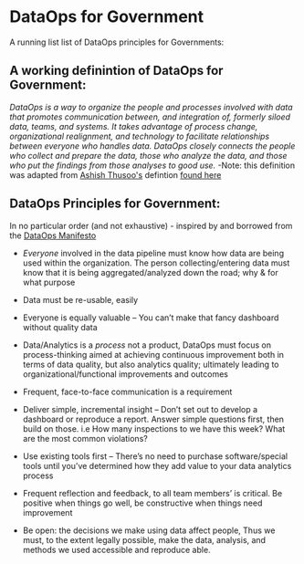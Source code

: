 # DataOps for Government
A running list list of DataOps principles for Governments:

## A working definintion of DataOps for Government:
*DataOps is a way to organize the people and processes involved with data that promotes communication between, and integration of, formerly siloed data, teams, and systems. It takes advantage of process change, organizational realignment, and technology to facilitate relationships between everyone who handles data. DataOps closely connects the people who collect and prepare the data, those who analyze the data, and those who put the findings from those analyses to good use.*
-Note: this definition was adapted from [Ashish Thusoo's](https://twitter.com/ashishthusoo?lang=en) defintion [found here](http://www.zdnet.com/article/dataops-changing-the-world-one-organization-at-a-time/)



## DataOps Principles for Government:
In no particular order (and not exhaustive) - inspired by and borrowed from the [DataOps Manifesto](http://dataopsmanifesto.org/)

* *Everyone* involved in the data pipeline must know how data are being used within the organization. The person collecting/entering data must know that it is being aggregated/analyzed down the road; why & for what purpose

* Data must be re-usable, easily

* Everyone is equally valuable – You can’t make that fancy dashboard without quality data

* Data/Analytics is a *process* not a product, DataOps must focus on process-thinking aimed at achieving continuous improvement both in  terms of data quality, but also analytics quality; ultimately leading to organizational/functional improvements and outcomes

* Frequent, face-to-face communication is a requirement

* Deliver simple, incremental insight – Don’t set out to develop a dashboard or reproduce a report. Answer simple questions first, then  build on those. i.e How many inspections to we have this week? What are the most common violations? 

* Use existing tools first – There’s no need to purchase software/special tools until you’ve determined how they add value to your data  analytics process

* Frequent reflection and feedback, to all team members’ is critical. Be positive when things go well, be constructive when things need improvement

* Be open: the decisions we make using data affect people, Thus we must, to the extent legally possible, make the data, analysis, and methods we used accessible and reproduce able. 
